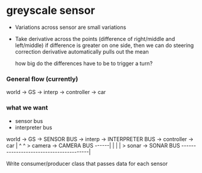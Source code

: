 # greyscale sensor

- Variations across sensor are small variations
- Take derivative across the points
    (difference of right/middle and left/middle)
    if difference is greater on one side, then we can do steering correction
    derivative automatically pulls out the mean

    how big do the differences have to be to trigger a turn?



### General flow (currently)
world -> GS -> interp -> controller -> car

### what we want
- sensor bus
- interpreter bus

world -> GS -> SENSOR BUS -> interp -> INTERPRETER BUS -> controller -> car
  |                             ^                               ^
  \> camera -> CAMERA BUS ------|                               |
  |                                                             |
  \> sonar -> SONAR BUS ----------------------------------------|


Write consumer/producer class that passes data for each sensor